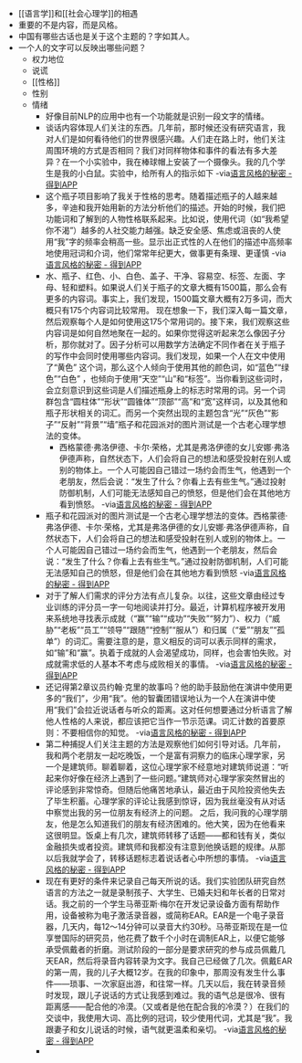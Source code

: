 - [[语言学]]和[[社会心理学]]的相遇
- 重要的不是内容，而是风格。
- 中国有哪些古话也是关于这个主题的？字如其人。
- 一个人的文字可以反映出哪些问题？
    - 权力地位
    - 说谎
    - [[性格]]
    - 性别
    - 情绪
        - 好像目前NLP的应用中也有一个功能就是识别一段文字的情绪。
        - 谈话内容体现人们关注的东西。几年前，那时候还没有研究语言，我对人们是如何看待他们的世界很感兴趣。人们走在路上时，他们关注周围环境的方式是否相同？我们对同样物体和事件的看法有多大差异？在一个小实验中，我在棒球帽上安装了一个摄像头。我的几个学生是我的小白鼠。实验中，给所有人的指示如下
          -via[语言风格的秘密 - 得到APP](https://www.dedao.cn/reader?id=pqvNQ1KRJa7EmgG8MPKrzykNVbDpBWZPj6wQA1xO54nlvZq296YodejLXVJE5eAd)
        - 这个瓶子项目影响了我关于性格的思考。随着描述瓶子的人越来越多，辛迪和我开始用新的方法分析他们的描述。开始的时候，我们把功能词和了解到的人物性格联系起来。比如说，使用代词（如“我希望你不渴”）越多的人社交能力越强。缺乏安全感、焦虑或沮丧的人使用“我”字的频率会稍高一些。显示出正式性的人在他们的描述中高频率地使用冠词和介词，他们常常年纪更大，做事更有条理、更谨慎
          -via[语言风格的秘密 - 得到APP](https://www.dedao.cn/reader?id=pqvNQ1KRJa7EmgG8MPKrzykNVbDpBWZPj6wQA1xO54nlvZq296YodejLXVJE5eAd)
        - 水、瓶子、红色、小、白色、盖子、干净、容易空、标签、左面、字母、轻和塑料。如果说人们关于瓶子的文章大概有1500篇，那么会有更多的内容词。事实上，我们发现，1500篇文章大概有2万多词，而大概只有175个内容词比较常用。
          现在想象一下，我们深入每一篇文章，然后观察每个人是如何使用这175个常用词的。接下来，我们观察这些内容词是如何自然地聚在一起的。如果你觉得这听起来怎么像因子分析，那你就对了。因子分析可以用数学方法确定不同作者在关于瓶子的写作中会同时使用哪些内容词。我们发现，如果一个人在文中使用了“黄色”
          这个词，那么这个人倾向于使用其他的颜色词，如“蓝色”“绿色”“白色”
          ，也倾向于使用“天空”“山”和“标签”。当你看到这些词时，会立刻意识到这些词是人们描述瓶身上的标志时常用的词。另一个词群包含“圆柱体”“形状”“圆锥体”“顶部”“高”和“宽”这样词，以及其他和瓶子形状相关的词汇。而另一个突然出现的主题包含“光”“灰色”“影子”“反射”“背景”“墙”瓶子和花园派对的图片测试是一个古老心理学想法的变体。
            - 西格蒙德·弗洛伊德、卡尔·荣格，尤其是弗洛伊德的女儿安娜·弗洛伊德声称，自然状态下，人们会将自己的想法和感受投射在别人或别的物体上。一个人可能因自己错过一场约会而生气，他遇到一个老朋友，然后会说：“发生了什么？你看上去有些生气。”通过投射防御机制，人们可能无法感知自己的愤怒，但是他们会在其他地方看到愤怒。
              -via[语言风格的秘密 - 得到APP](https://www.dedao.cn/reader?id=pqvNQ1KRJa7EmgG8MPKrzykNVbDpBWZPj6wQA1xO54nlvZq296YodejLXVJE5eAd)
        - 瓶子和花园派对的图片测试是一个古老心理学想法的变体。西格蒙德·弗洛伊德、卡尔·荣格，尤其是弗洛伊德的女儿安娜·弗洛伊德声称，自然状态下，人们会将自己的想法和感受投射在别人或别的物体上。一个人可能因自己错过一场约会而生气，他遇到一个老朋友，然后会说：“发生了什么？你看上去有些生气。”通过投射防御机制，人们可能无法感知自己的愤怒，但是他们会在其他地方看到愤怒
          -via[语言风格的秘密 - 得到APP](https://www.dedao.cn/reader?id=pqvNQ1KRJa7EmgG8MPKrzykNVbDpBWZPj6wQA1xO54nlvZq296YodejLXVJE5eAd)
        - 对于了解人们需求的评分方法有点儿复杂。以往，这些文章由经过专业训练的评分员一字一句地阅读并打分。最近，计算机程序被开发用来系统地寻找表示成就（“赢”“输”“成功”“失败”“努力”）、权力（“威胁”“老板”“员工”“领导”“跟随”“控制”“服从”）和归属（“爱”“朋友”“孤单”）的词汇。需要注意的是，意义相反的词可以表示同样的需求，如“输”和“赢”。执着于成就的人会渴望成功，同样，也会害怕失败。对成就需求低的人基本不考虑与成败相关的事情。
          -via[语言风格的秘密 - 得到APP](https://www.dedao.cn/reader?id=pqvNQ1KRJa7EmgG8MPKrzykNVbDpBWZPj6wQA1xO54nlvZq296YodejLXVJE5eAd)
        - 还记得第2章议员约翰·克里的故事吗？他的助手鼓励他在演讲中使用更多的“我们”，少用“我”。他的智囊团错误地认为一个人在演讲中使用“我们”会拉近说话者与听众的距离。这对任何想要通过分析语言了解他人性格的人来说，都应该把它当作一节示范课。词汇计数的首要原则：不要相信你的知觉。
          -via[语言风格的秘密 - 得到APP](https://www.dedao.cn/reader?id=pqvNQ1KRJa7EmgG8MPKrzykNVbDpBWZPj6wQA1xO54nlvZq296YodejLXVJE5eAd)
        - 第二种捕捉人们关注主题的方法是观察他们如何引导对话。几年前，我和两个老朋友一起吃晚饭，一个是富有洞察力的临床心理学家，另一个是建筑师。聊着聊着，这位心理学家不经意地对建筑师说道：“听起来你好像在经济上遇到了一些问题。”建筑师对心理学家突然冒出的评论感到非常惊奇。但随后他痛苦地承认，最近由于风险投资他失去了毕生积蓄。心理学家的评论让我感到惊讶，因为我丝毫没有从对话中察觉出我的另一位朋友有经济上的问题。
          之后，我问我的心理学朋友，他是怎么知道我们的朋友有经济困难的。他大笑，因为在他看来这很明显。饭桌上有几次，建筑师转移了话题——都和钱有关，类似金融损失或者投资。建筑师和我都没有注意到他换话题的规律。从那以后我就学会了，转移话题标志着说话者心中所想的事情。
          -via[语言风格的秘密 - 得到APP](https://www.dedao.cn/reader?id=pqvNQ1KRJa7EmgG8MPKrzykNVbDpBWZPj6wQA1xO54nlvZq296YodejLXVJE5eAd)
        - 现在有更好的条件来记录自己每天所说的话。我们实验团队研究自然语言的方法之一就是录制孩子、大学生、已婚夫妇和年长者的日常对话。我之前的一个学生马蒂亚斯·梅尔在开发记录设备方面有帮助作用，设备被称为电子激活录音器，或简称EAR。EAR是一个电子录音器，几天内，每12～14分钟可以录音大约30秒。马蒂亚斯现在是一位享誉国际的研究员，他花费了数千个小时在调制EAR上，以便它能够承受佩戴者的折磨。测试阶段的一部分是要求研究的参与成员佩戴几天EAR，然后将录音内容转录为文字。我自己已经做了几次。佩戴EAR的第一周，我的儿子大概12岁。在我的印象中，那周没有发生什么事件——琐事、一次家庭出游，和往常一样。几天以后，我在转录音频时发现，跟儿子说话的方式让我感到难过。我的语气总是很冷、很有距离感——配合他的冷漠。（又或者是他在配合我的冷漠？）在我们的交谈中，我使用大词、高比例的冠词，较少使用代词，尤其是“我”。我跟妻子和女儿说话的时候，语气就更温柔和亲切。
          -via[语言风格的秘密 - 得到APP](https://www.dedao.cn/reader?id=pqvNQ1KRJa7EmgG8MPKrzykNVbDpBWZPj6wQA1xO54nlvZq296YodejLXVJE5eAd)
        - 
